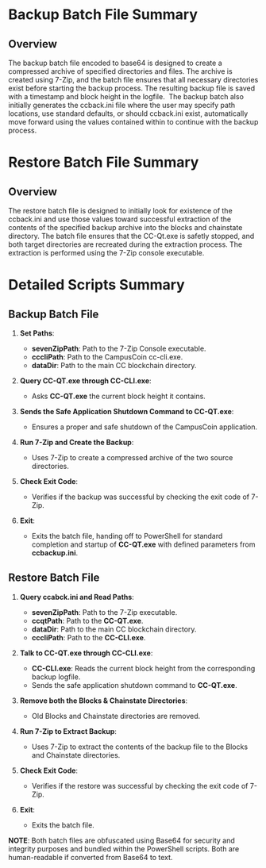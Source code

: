 # **Backup Batch File Summary**

## **Overview**

The backup batch file encoded to base64 is designed to
create a compressed archive of specified directories and files. The archive is
created using 7-Zip, and the batch file ensures that all necessary directories
exist before starting the backup process. The resulting backup file is saved
with a timestamp and block height in the logfile.  The backup batch also initially generates the ccback.ini file where the user may specify path locations, use standard
defaults, or should ccback.ini exist, automatically move forward using the values contained within to continue with the backup process.

# **Restore Batch File Summary**

## **Overview**

The restore batch file is designed to initially look for existence of
the ccback.ini and use those values toward successful extraction of the contents of the specified backup archive into the blocks and chainstate directory. The batch file ensures that the CC-Qt.exe is safetly stopped, and both target directories are recreated during the extraction process. The extraction is performed using the 7-Zip console executable.

# **Detailed Scripts Summary**

## **Backup Batch File**

1. **Set Paths**:
   
   - **sevenZipPath**: Path to the 7-Zip Console executable.
   - **cccliPath**: Path to the CampusCoin cc-cli.exe.
   - **dataDir**: Path to the main CC blockchain directory.

2. **Query CC-QT.exe through CC-CLI.exe**:
   
   - Asks **CC-QT.exe** the current block height it contains.

3. **Sends the Safe Application Shutdown Command to CC-QT.exe**:
   
   - Ensures a proper and safe shutdown of the CampusCoin application.

4. **Run 7-Zip and Create the Backup**:
   
   - Uses 7-Zip to create a compressed archive of the two source directories.

5. **Check Exit Code**:
   
   - Verifies if the backup was successful by checking the exit code of 7-Zip.

6. **Exit**:
   
   - Exits the batch file, handing off to PowerShell for standard completion and startup of **CC-QT.exe** with defined parameters from **ccbackup.ini**.

## **Restore Batch File**

1. **Query ccabck.ini and Read Paths**:
   
   - **sevenZipPath**: Path to the 7-Zip executable.
   - **ccqtPath**: Path to the **CC-QT.exe**.
   - **dataDir**: Path to the main CC blockchain directory.
   - **cccliPath**: Path to the **CC-CLI.exe**.

2. **Talk to CC-QT.exe through CC-CLI.exe**:
   
   - **CC-CLI.exe**: Reads the current block height from the corresponding backup logfile.
   - Sends the safe application shutdown command to **CC-QT.exe**.

3. **Remove both the Blocks & Chainstate Directories**:
   
   - Old Blocks and Chainstate directories are removed.

4. **Run 7-Zip to Extract Backup**:
   
   - Uses 7-Zip to extract the contents of the backup file to the Blocks and Chainstate directories.

5. **Check Exit Code**:
   
   - Verifies if the restore was successful by checking the exit code of 7-Zip.

6. **Exit**:
   
   - Exits the batch file.

**NOTE**: Both batch files are obfuscated using Base64 for security and integrity purposes and bundled within the PowerShell scripts. Both are human-readable if converted from Base64 to text.
